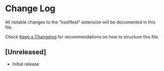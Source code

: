 # Change Log

All notable changes to the "kselftest" extension will be documented in this file.

Check [Keep a Changelog](http://keepachangelog.com/) for recommendations on how to structure this file.

## [Unreleased]

- Initial release